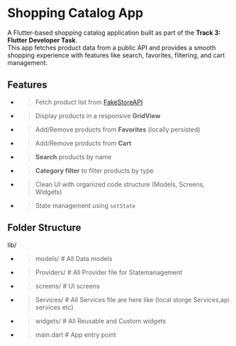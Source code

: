# Shopping Catalog App

A Flutter-based shopping catalog application built as part of the **Track 3: Flutter Developer Task**.  
This app fetches product data from a public API and provides a smooth shopping experience with features like search, favorites, filtering, and cart management.

##  Features

- > Fetch product list from [FakeStoreAPI](https://fakestoreapi.com/)
- > Display products in a responsive **GridView**
- > Add/Remove products from **Favorites** (locally persisted)
- > Add/Remove products from **Cart**
- > **Search** products by name
- > **Category filter** to filter products by type
- > Clean UI with organized code structure (Models, Screens, Widgets)
- > State management using `setState`

##  Folder Structure

lib/
- > models/ # All Data models
- > Providers/ # All Provider file for Statemanagement
- > screens/ # UI screens
- > Services/ # All Services file are here like (local storge Services,api services etc)
- > widgets/ # All Reusable and Custom widgets
- > main.dart # App entry point